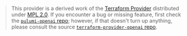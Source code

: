 > This provider is a derived work of the [Terraform Provider](https://github.com/skyscrapr/terraform-provider-openai)
> distributed under [MPL 2.0](https://www.mozilla.org/en-US/MPL/2.0/). If you encounter a bug or missing feature,
> first check the [`pulumi-openai` repo](https://github.com/tonkean/pulumi-openai/issues); however, if that doesn't turn up anything,
> please consult the source [`terraform-provider-openai` repo](https://github.com/skyscrapr/terraform-provider-openai/issues).